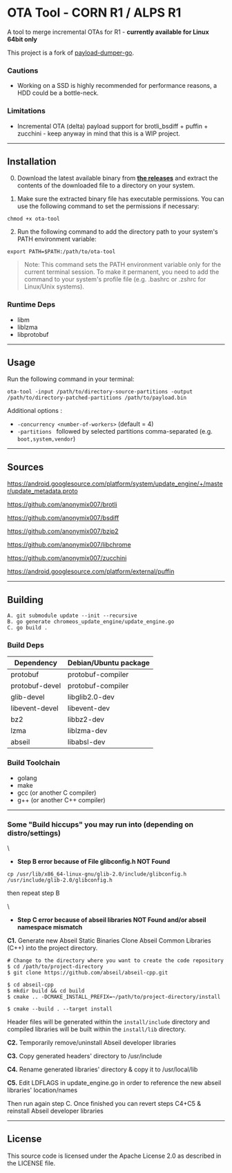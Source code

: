 # OTA Tool - CORN R1 / ALPS R1

A tool to merge incremental OTAs for R1 - **currently available for Linux 64bit only** 

This project is a fork of [payload-dumper-go](https://github.com/ssut/payload-dumper-go).

### Cautions

- Working on a SSD is highly recommended for performance reasons, a HDD could be a bottle-neck.

### Limitations

- Incremental OTA (delta) payload support for brotli_bsdiff + puffin + zucchini - keep anyway in mind that this is a WIP project.

----------------

## Installation

0. Download the latest available binary from [**the releases**]([https://github.com/CORN-R1/ota-tool_r1/releases]) and extract the contents of the downloaded file to a directory on your system.

1. Make sure the extracted binary file has executable permissions. You can use the following command to set the permissions if necessary:
```
chmod +x ota-tool
```
2. Run the following command to add the directory path to your system's PATH environment variable:
```
export PATH=$PATH:/path/to/ota-tool
```
> Note: This command sets the PATH environment variable only for the current terminal session. To make it permanent, you need to add the command to your system's profile file (e.g. .bashrc or .zshrc for Linux/Unix systems).

### Runtime Deps

- libm
- liblzma
- libprotobuf

-----------------

## Usage

Run the following command in your terminal:
```
ota-tool -input /path/to/directory-source-partitions -output /path/to/directory-patched-partitions /path/to/payload.bin
```

Additional options :

- `-concurrency <number-of-workers>` (default = 4)
- `-partitions ` followed by selected partitions comma-separated (e.g. `boot,system,vendor`)

------------------

## Sources

https://android.googlesource.com/platform/system/update_engine/+/master/update_metadata.proto

https://github.com/anonymix007/brotli

https://github.com/anonymix007/bsdiff

https://github.com/anonymix007/bzip2

https://github.com/anonymix007/libchrome

https://github.com/anonymix007/zucchini

https://android.googlesource.com/platform/external/puffin

--------------

## Building

```
A. git submodule update --init --recursive
B. go generate chromeos_update_engine/update_engine.go 
C. go build .
```

### Build Deps

| Dependency     | Debian/Ubuntu package |
|----------------|-----------------------|
| protobuf       | protobuf-compiler     |
| protobuf-devel | protobuf-compiler     |
| glib-devel     | libglib2.0-dev        |
| libevent-devel | libevent-dev          |
| bz2            | libbz2-dev            |
| lzma           | liblzma-dev           |
| abseil         | libabsl-dev           |

### Build Toolchain

- golang
- make
- gcc (or another C compiler)
- g++ (or another C++ compiler)
-----------

### Some "Build hiccups" you may run into (depending on distro/settings)
\
- **Step B error because of File glibconfig.h NOT Found**
```
cp /usr/lib/x86_64-linux-gnu/glib-2.0/include/glibconfig.h /usr/include/glib-2.0/glibconfig.h
```
then repeat step B

\
- **Step C error because of abseil libraries NOT Found and/or abseil namespace mismatch**

**C1.** Generate new Abseil Static Binaries
Clone Abseil Common Libraries (C++) into the project directory.
```
# Change to the directory where you want to create the code repository
$ cd /path/to/project-directory
$ git clone https://github.com/abseil/abseil-cpp.git

$ cd abseil-cpp
$ mkdir build && cd build
$ cmake .. -DCMAKE_INSTALL_PREFIX=~/path/to/project-directory/install

$ cmake --build . --target install
```
Header files will be generated within the `install/include` directory and compiled libraries will be built within the `install/lib` directory.

**C2.** Temporarily remove/uninstall Abseil developer libraries

**C3.** Copy generated headers' directory to /usr/include

**C4.** Rename generated libraries' directory & copy it to /usr/local/lib

**C5.** Edit LDFLAGS in update_engine.go in order to reference the new abseil libraries' location/names

Then run again step C. Once finished you can revert steps C4+C5 & reinstall Abseil developer libraries

----------------

## License

This source code is licensed under the Apache License 2.0 as described in the LICENSE file.
